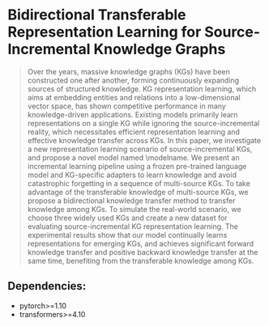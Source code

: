 # Bidirectional Transferable Representation Learning for Source-Incremental Knowledge Graphs

> Over the years, massive knowledge graphs (KGs) have been constructed one after another, forming continuously expanding sources of structured knowledge. KG representation learning, which aims at embedding entities and relations into a low-dimensional vector space, has shown competitive performance in many knowledge-driven applications. Existing models primarily learn representations on a single KG while ignoring the source-incremental reality, which necessitates efficient representation learning and effective knowledge transfer across KGs. In this paper, we investigate a new representation learning scenario of source-incremental KGs, and propose a novel model named \modelname. We present an incremental learning pipeline using a frozen pre-trained language model and KG-specific adapters to learn knowledge and avoid catastrophic forgetting in a sequence of multi-source KGs. To take advantage of the transferable knowledge of multi-source KGs, we propose a bidirectional knowledge transfer method to transfer knowledge among KGs. To simulate the real-world scenario, we choose three widely used KGs and create a new dataset for evaluating source-incremental KG representation learning. The experimental results show that our model continually learns representations for emerging KGs, and achieves significant forward knowledge transfer and positive backward knowledge transfer at the same time, benefiting from the transferable knowledge among KGs.

## Dependencies:
- pytorch>=1.10
- transformers>=4.10
